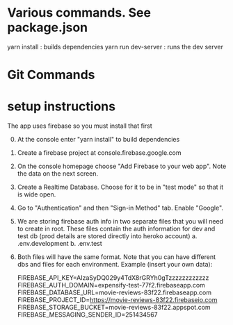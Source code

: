 
# Various commands.  See package.json
yarn install :  builds dependencies
yarn run dev-server    :   runs the dev server

# Git Commands



# setup instructions

The app uses firebase so you must install that first

0.  At the console enter "yarn install" to build dependencies
1.  Create a firebase project at console.firebase.google.com
2.  On the console homepage choose "Add Firebase to your web app".  Note the data on the next screen. 
2.  Create a Realtime Database.  Choose for it to be in "test mode" so that it is wide open.
3.  Go to "Authentication" and then "Sign-in Method" tab.  Enable "Google". 
4.  We are storing firebase auth info in two separate files that you will need to create in root.
    These files contain the auth information for dev and test db (prod details are stored directly into heroko account)
    a. .env.development
    b. .env.test
5.  Both files will have the same format. Note that you can have different dbs and files for each environment.
    Example (insert your own data):

    FIREBASE_API_KEY=AIzaSyDQ029y4TdX8rGRYh0gTzzzzzzzzzzzz
    FIREBASE_AUTH_DOMAIN=expensify-test-77f2.firebaseapp.com
    FIREBASE_DATABASE_URL=movie-reviews-83f22.firebaseapp.com
    FIREBASE_PROJECT_ID=https://movie-reviews-83f22.firebaseio.com
    FIREBASE_STORAGE_BUCKET=movie-reviews-83f22.appspot.com
    FIREBASE_MESSAGING_SENDER_ID=251434567
